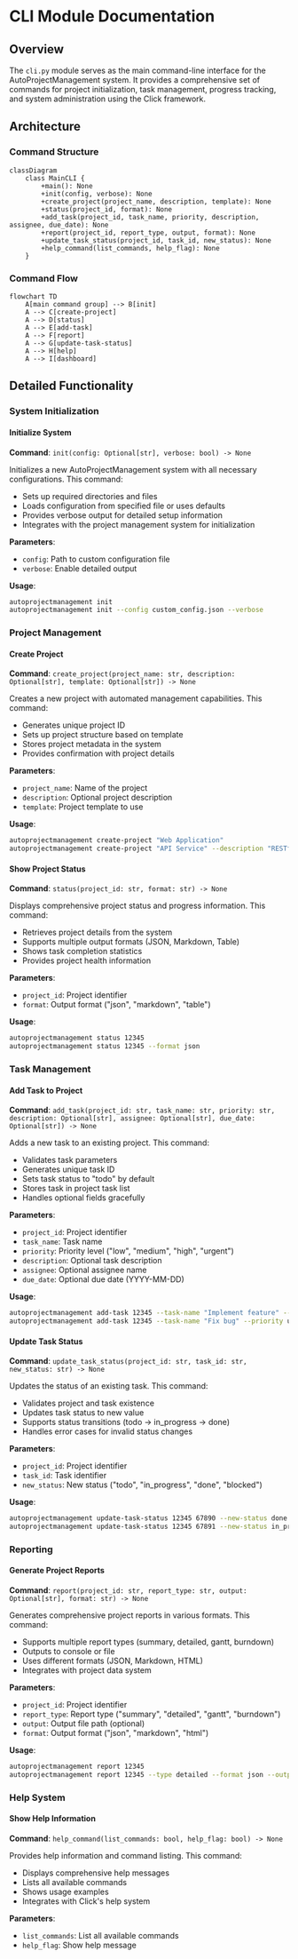 # CLI Module Documentation

## Overview
The `cli.py` module serves as the main command-line interface for the AutoProjectManagement system. It provides a comprehensive set of commands for project initialization, task management, progress tracking, and system administration using the Click framework.

## Architecture

### Command Structure
```mermaid
classDiagram
    class MainCLI {
        +main(): None
        +init(config, verbose): None
        +create_project(project_name, description, template): None
        +status(project_id, format): None
        +add_task(project_id, task_name, priority, description, assignee, due_date): None
        +report(project_id, report_type, output, format): None
        +update_task_status(project_id, task_id, new_status): None
        +help_command(list_commands, help_flag): None
    }
```

### Command Flow
```mermaid
flowchart TD
    A[main command group] --> B[init]
    A --> C[create-project]
    A --> D[status]
    A --> E[add-task]
    A --> F[report]
    A --> G[update-task-status]
    A --> H[help]
    A --> I[dashboard]
```

## Detailed Functionality

### System Initialization

#### Initialize System
**Command**: `init(config: Optional[str], verbose: bool) -> None`

Initializes a new AutoProjectManagement system with all necessary configurations. This command:
- Sets up required directories and files
- Loads configuration from specified file or uses defaults
- Provides verbose output for detailed setup information
- Integrates with the project management system for initialization

**Parameters**:
- `config`: Path to custom configuration file
- `verbose`: Enable detailed output

**Usage**:
```bash
autoprojectmanagement init
autoprojectmanagement init --config custom_config.json --verbose
```

### Project Management

#### Create Project
**Command**: `create_project(project_name: str, description: Optional[str], template: Optional[str]) -> None`

Creates a new project with automated management capabilities. This command:
- Generates unique project ID
- Sets up project structure based on template
- Stores project metadata in the system
- Provides confirmation with project details

**Parameters**:
- `project_name`: Name of the project
- `description`: Optional project description
- `template`: Project template to use

**Usage**:
```bash
autoprojectmanagement create-project "Web Application"
autoprojectmanagement create-project "API Service" --description "RESTful API" --template python
```

#### Show Project Status
**Command**: `status(project_id: str, format: str) -> None`

Displays comprehensive project status and progress information. This command:
- Retrieves project details from the system
- Supports multiple output formats (JSON, Markdown, Table)
- Shows task completion statistics
- Provides project health information

**Parameters**:
- `project_id`: Project identifier
- `format`: Output format ("json", "markdown", "table")

**Usage**:
```bash
autoprojectmanagement status 12345
autoprojectmanagement status 12345 --format json
```

### Task Management

#### Add Task to Project
**Command**: `add_task(project_id: str, task_name: str, priority: str, description: Optional[str], assignee: Optional[str], due_date: Optional[str]) -> None`

Adds a new task to an existing project. This command:
- Validates task parameters
- Generates unique task ID
- Sets task status to "todo" by default
- Stores task in project task list
- Handles optional fields gracefully

**Parameters**:
- `project_id`: Project identifier
- `task_name`: Task name
- `priority`: Priority level ("low", "medium", "high", "urgent")
- `description`: Optional task description
- `assignee`: Optional assignee name
- `due_date`: Optional due date (YYYY-MM-DD)

**Usage**:
```bash
autoprojectmanagement add-task 12345 --task-name "Implement feature" --priority high
autoprojectmanagement add-task 12345 --task-name "Fix bug" --priority urgent --assignee "John Doe"
```

#### Update Task Status
**Command**: `update_task_status(project_id: str, task_id: str, new_status: str) -> None`

Updates the status of an existing task. This command:
- Validates project and task existence
- Updates task status to new value
- Supports status transitions (todo → in_progress → done)
- Handles error cases for invalid status changes

**Parameters**:
- `project_id`: Project identifier
- `task_id`: Task identifier
- `new_status`: New status ("todo", "in_progress", "done", "blocked")

**Usage**:
```bash
autoprojectmanagement update-task-status 12345 67890 --new-status done
autoprojectmanagement update-task-status 12345 67891 --new-status in_progress
```

### Reporting

#### Generate Project Reports
**Command**: `report(project_id: str, report_type: str, output: Optional[str], format: str) -> None`

Generates comprehensive project reports in various formats. This command:
- Supports multiple report types (summary, detailed, gantt, burndown)
- Outputs to console or file
- Uses different formats (JSON, Markdown, HTML)
- Integrates with project data system

**Parameters**:
- `project_id`: Project identifier
- `report_type`: Report type ("summary", "detailed", "gantt", "burndown")
- `output`: Output file path (optional)
- `format`: Output format ("json", "markdown", "html")

**Usage**:
```bash
autoprojectmanagement report 12345
autoprojectmanagement report 12345 --type detailed --format json --output report.json
```

### Help System

#### Show Help Information
**Command**: `help_command(list_commands: bool, help_flag: bool) -> None`

Provides help information and command listing. This command:
- Displays comprehensive help messages
- Lists all available commands
- Shows usage examples
- Integrates with Click's help system

**Parameters**:
- `list_commands`: List all available commands
- `help_flag`: Show help message

